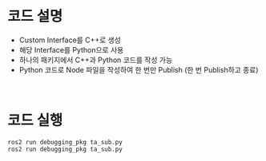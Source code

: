 # 코드 설명 
- Custom Interface를 C++로 생성
- 해당 Interface를 Python으로 사용 
- 하나의 패키지에서 C++과 Python 코드를 작성 가능
- Python 코드로 Node 파일을 작성하여 한 번만 Publish (한 번 Publish하고 종료)

</br>  

# 코드 실행

```
ros2 run debugging_pkg ta_sub.py 
ros2 run debugging_pkg ta_sub.py 
```
